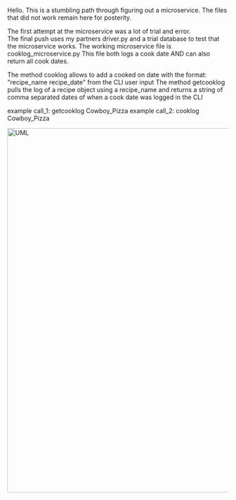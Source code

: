 Hello.  This is a stumbling path through figuring out a microservice.  The files that did not work remain here for posterity.

The first attempt at the microservice was a lot of trial and error.  
The final push uses my partners driver.py and a trial database to test that the microservice works.  The working microservice file is cooklog_microservice.py
This file both logs a cook date AND can also return all cook dates.

The method cooklog allows to add a cooked on date with the format: "recipe_name recipe_date" from the CLI user input
The method getcooklog pulls the log of a recipe object using a recipe_name and returns a string of comma separated dates of when a cook date was logged in the CLI


example call_1: getcooklog Cowboy_Pizza
example call_2: cooklog Cowboy_Pizza

<img width="829" alt="UML" src="https://github.com/OSpaulitz/PartnerSprint2/assets/114098824/aea944ea-3ec9-4306-87dc-468740645205">
